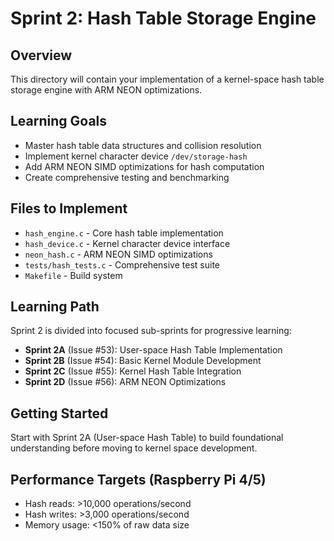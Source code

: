 # Sprint 2: Hash Table Storage Engine

## Overview
This directory will contain your implementation of a kernel-space hash table storage engine with ARM NEON optimizations.

## Learning Goals
- Master hash table data structures and collision resolution
- Implement kernel character device `/dev/storage-hash`
- Add ARM NEON SIMD optimizations for hash computation
- Create comprehensive testing and benchmarking

## Files to Implement
- `hash_engine.c` - Core hash table implementation
- `hash_device.c` - Kernel character device interface
- `neon_hash.c` - ARM NEON SIMD optimizations
- `tests/hash_tests.c` - Comprehensive test suite
- `Makefile` - Build system

## Learning Path
Sprint 2 is divided into focused sub-sprints for progressive learning:

- **Sprint 2A** (Issue #53): User-space Hash Table Implementation
- **Sprint 2B** (Issue #54): Basic Kernel Module Development  
- **Sprint 2C** (Issue #55): Kernel Hash Table Integration
- **Sprint 2D** (Issue #56): ARM NEON Optimizations

## Getting Started
Start with Sprint 2A (User-space Hash Table) to build foundational understanding before moving to kernel space development.

## Performance Targets (Raspberry Pi 4/5)
- Hash reads: >10,000 operations/second
- Hash writes: >3,000 operations/second
- Memory usage: <150% of raw data size